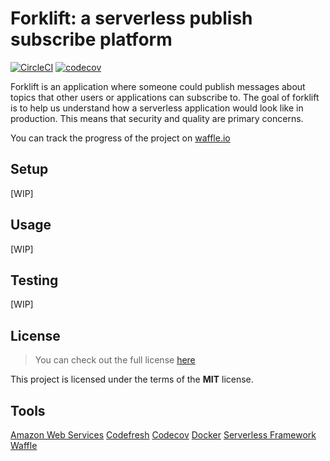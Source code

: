 # Forklift: a serverless publish subscribe platform

[![CircleCI](https://circleci.com/gh/rfeijolo/forklift.svg?style=svg)](https://circleci.com/gh/rfeijolo/forklift)
[![codecov](https://codecov.io/gh/rfeijolo/forklift/branch/master/graph/badge.svg)](https://codecov.io/gh/rfeijolo/forklift)

Forklift is an application where someone could publish messages about topics that other users or applications can subscribe to.
The goal of forklift is to help us understand how a serverless application would look like in production.
This means that security and quality are primary concerns.

You can track the progress of the project on [waffle.io](https://waffle.io/rfeijolo/forklift)
## Setup
[WIP]

## Usage
[WIP]

## Testing
[WIP]

## License
>You can check out the full license [here](https://github.com/rfeijolo/forklift/blob/master/LICENSE)

This project is licensed under the terms of the **MIT** license.

## Tools
[Amazon Web Services](https://aws.amazon.com/)
[Codefresh](https://codefresh.io)
[Codecov](https://codecov.io)
[Docker](https://www.docker.com/)
[Serverless Framework](http://serverless.com/)
[Waffle](https://waffle.io)
